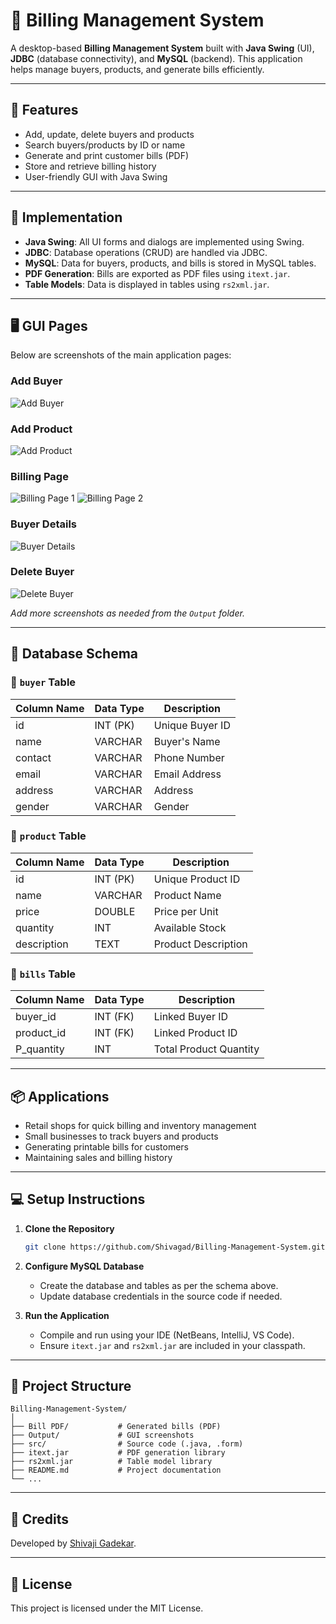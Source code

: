 # 🧾 Billing Management System

A desktop-based **Billing Management System** built with **Java Swing** (UI), **JDBC** (database connectivity), and **MySQL** (backend). This application helps manage buyers, products, and generate bills efficiently.

---

## 📌 Features

- Add, update, delete buyers and products
- Search buyers/products by ID or name
- Generate and print customer bills (PDF)
- Store and retrieve billing history
- User-friendly GUI with Java Swing

---

## 🚀 Implementation

- **Java Swing**: All UI forms and dialogs are implemented using Swing.
- **JDBC**: Database operations (CRUD) are handled via JDBC.
- **MySQL**: Data for buyers, products, and bills is stored in MySQL tables.
- **PDF Generation**: Bills are exported as PDF files using `itext.jar`.
- **Table Models**: Data is displayed in tables using `rs2xml.jar`.

---

## 🖥️ GUI Pages

Below are screenshots of the main application pages:

### Add Buyer
![Add Buyer](./Output/addbuyer.png)

### Add Product
![Add Product](./Output/addproduct.png)

### Billing Page
![Billing Page 1](./Output/billingpage1.png)
![Billing Page 2](./Output/billingpage2.png)

### Buyer Details
![Buyer Details](./Output/buyerdetails.png)

### Delete Buyer
![Delete Buyer](./Output/deletebuyer.png)

*Add more screenshots as needed from the `Output` folder.*

---

## 🧱 Database Schema

### 🔹 `buyer` Table

| Column Name | Data Type | Description         |
|-------------|-----------|---------------------|
| id          | INT (PK)  | Unique Buyer ID     |
| name        | VARCHAR   | Buyer's Name        |
| contact     | VARCHAR   | Phone Number        |
| email       | VARCHAR   | Email Address       |
| address     | VARCHAR   | Address             |
| gender      | VARCHAR   | Gender              |

### 🔹 `product` Table

| Column Name | Data Type | Description         |
|-------------|-----------|---------------------|
| id          | INT (PK)  | Unique Product ID   |
| name        | VARCHAR   | Product Name        |
| price       | DOUBLE    | Price per Unit      |
| quantity    | INT       | Available Stock     |
| description | TEXT      | Product Description |

### 🔹 `bills` Table

| Column Name  | Data Type | Description            |
|--------------|-----------|------------------------|
| buyer_id     | INT (FK)  | Linked Buyer ID        |
| product_id   | INT (FK)  | Linked Product ID      |
| P_quantity   | INT       | Total Product Quantity |

---

## 📦 Applications

- Retail shops for quick billing and inventory management
- Small businesses to track buyers and products
- Generating printable bills for customers
- Maintaining sales and billing history

---

## 💻 Setup Instructions

1. **Clone the Repository**
   ```bash
   git clone https://github.com/Shivagad/Billing-Management-System.git
   ```
2. **Configure MySQL Database**
   - Create the database and tables as per the schema above.
   - Update database credentials in the source code if needed.

3. **Run the Application**
   - Compile and run using your IDE (NetBeans, IntelliJ, VS Code).
   - Ensure `itext.jar` and `rs2xml.jar` are included in your classpath.

---

## 📂 Project Structure

```
Billing-Management-System/
│
├── Bill PDF/           # Generated bills (PDF)
├── Output/             # GUI screenshots
├── src/                # Source code (.java, .form)
├── itext.jar           # PDF generation library
├── rs2xml.jar          # Table model library
├── README.md           # Project documentation
└── ...
```

---

## 🙏 Credits

Developed by [Shivaji Gadekar](https://github.com/Shivagad).

---

## 📄 License

This project is licensed under the MIT License.